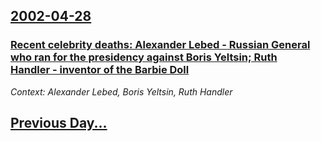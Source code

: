 ## [2002-04-28](/news/2002/04/28/index.md)

### [Recent celebrity deaths: Alexander Lebed&nbsp;- Russian General who ran for the presidency against Boris Yeltsin; Ruth Handler&nbsp;- inventor of the Barbie Doll](/news/2002/04/28/recent-celebrity-deaths-alexander-lebed-nbsp-a-russian-general-who-ran-for-the-presidency-against-boris-yeltsin-ruth-handler-nbsp-a-in.md)
_Context: Alexander Lebed, Boris Yeltsin, Ruth Handler_

## [Previous Day...](/news/2002/04/27/index.md)

